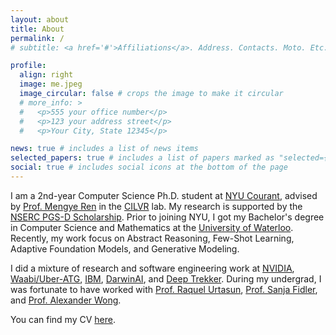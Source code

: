 ```yaml
---
layout: about
title: About
permalink: /
# subtitle: <a href='#'>Affiliations</a>. Address. Contacts. Moto. Etc.

profile:
  align: right
  image: me.jpeg
  image_circular: false # crops the image to make it circular
  # more_info: >
  #   <p>555 your office number</p>
  #   <p>123 your address street</p>
  #   <p>Your City, State 12345</p>

news: true # includes a list of news items
selected_papers: true # includes a list of papers marked as "selected={true}"
social: true # includes social icons at the bottom of the page
---
```


I am a 2nd-year Computer Science Ph.D. student at <a href="https://cims.nyu.edu/dynamic/">NYU Courant</a>, advised by <a href="https://mengyeren.com/">Prof. Mengye Ren</a> in the <a href="https://wp.nyu.edu/cilvr/">CILVR</a> lab. My research is supported by the <a href="https://www.nserc-crsng.gc.ca/Students-Etudiants/PG-CS/BellandPostgrad-BelletSuperieures_eng.asp">NSERC PGS-D Scholarship</a>. Prior to joining NYU, I got my Bachelor's degree in Computer Science and Mathematics at the <a href="https://uwaterloo.ca/">University of Waterloo</a>. Recently, my work focus on Abstract Reasoning, Few-Shot Learning, Adaptive Foundation Models, and Generative Modeling.

I did a mixture of research and software engineering work at <a href="https://research.nvidia.com/labs/toronto-ai/">NVIDIA</a>,  <a href="https://waabi.ai/">Waabi/Uber-ATG</a>,  <a href="https://www.ibm.com/products/cognos-analytics">IBM</a>,  <a href="https://www.bloomberg.com/news/articles/2024-03-14/apple-aapl-buys-canadian-ai-startup-darwinai-as-part-of-race-to-add-features">DarwinAI</a>, and <a href="https://www.deeptrekker.com/">Deep Trekker</a>. During my undergrad, I was fortunate to have worked with <a href="https://www.cs.toronto.edu/~urtasun/">Prof. Raquel Urtasun</a>, <a href="https://www.cs.utoronto.ca/~fidler/">Prof. Sanja Fidler</a>, and <a href="https://www.eng.uwaterloo.ca/~a28wong/">Prof. Alexander Wong</a>.

You can find my CV <a href="assets/pdf/CV.pdf">here</a>.